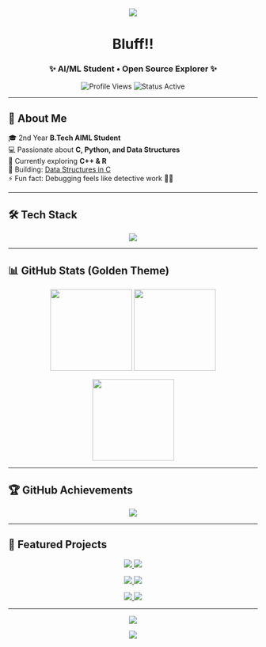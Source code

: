 # <p align="center"><img src="https://capsule-render.vercel.app/api?type=waving&color=FFD700&height=100&section=header&text=Hey%20I'm%20Manas!&fontSize=35&fontColor=822222" /></p>

<h1 align="center">Bluff!! <span style="color:#E5A400;"></span></h1>
<h3 align="center">✨ AI/ML Student • Open Source Explorer ✨</h3>

<p align="center">
  <img src="https://komarev.com/ghpvc/?username=Manarsenic&label=Profile%20views&color=E5A400&style=for-the-badge" alt="Profile Views" />
  <img src="https://img.shields.io/badge/Status-Active-F7C600?style=for-the-badge&logo=github" alt="Status Active" />
</p>

---

## 🌟 About Me  

🎓 2nd Year **B.Tech AIML Student**  
💻 Passionate about **C, Python, and Data Structures**  
🌱 Currently exploring **C++ & R**  
📂 Building: [Data Structures in C](https://github.com/Manarsenic/Data-Structures-in-C)  
⚡ Fun fact: Debugging feels like detective work 🕵️‍♂️  

---

## 🛠 Tech Stack  

<p align="center">
  <img src="https://skillicons.dev/icons?i=c,cpp,python,r,mysql,git,vscode,github&theme=light" />
</p>

---

## 📊 GitHub Stats (Golden Theme)  

<p align="center">
  <img src="https://github-readme-stats.vercel.app/api?username=Manarsenic&show_icons=true&theme=dark&bg_color=0D1117&title_color=FFD700&icon_color=E5A400&text_color=FFF4C2&custom_title=GitHub%20Stats" height="165"/>
  <img src="https://github-readme-stats.vercel.app/api/top-langs/?username=Manarsenic&layout=compact&theme=dark&bg_color=0D1117&title_color=FFD700&text_color=FFF4C2" height="165"/>
</p>

<p align="center">
  <img src="https://github-readme-streak-stats.herokuapp.com?user=Manarsenic&theme=dark&background=0D1117&stroke=FFD700&ring=FFD700&fire=E5A400&currStreakLabel=FFF4C2&sideNums=FFD700&sideLabels=FFF4C2" height="165"/>
</p>

---

## 🏆 GitHub Achievements  

<p align="center">
  <img src="https://github-profile-trophy.vercel.app/?username=Manarsenic&theme=flat&no-frame=true&margin-w=5&title=MultiLanguage,Commit,Followers,Repositories,Stars&row=1&column=5&title_color=FFD700" />
</p>

---

## 🚀 Featured Projects  

<p align="center">
  <a href="https://github.com/Manarsenic/Data-structures">
    <img src="https://github-readme-stats.vercel.app/api/pin/?username=Manarsenic&repo=Data-structures&theme=dark&bg_color=0D1117&title_color=FFD700&text_color=FFF4C2&icon_color=E5A400" />
  </a>
  <a href="https://github.com/Manarsenic/CC-Fraud-analysis">
    <img src="https://github-readme-stats.vercel.app/api/pin/?username=Manarsenic&repo=CC-Fraud-analysis&theme=dark&bg_color=0D1117&title_color=FFD700&text_color=FFF4C2&icon_color=E5A400" />
  </a>
</p>

<p align="center">
  <a href="https://github.com/Manarsenic/stock-price-predictor">
    <img src="https://github-readme-stats.vercel.app/api/pin/?username=Manarsenic&repo=stock-price-predictor&theme=dark&bg_color=0D1117&title_color=FFD700&text_color=FFF4C2&icon_color=E5A400" />
  </a>
  <a href="https://github.com/Manarsenic/MEMORY-ALLOCATION">
    <img src="https://github-readme-stats.vercel.app/api/pin/?username=Manarsenic&repo=MEMORY-ALLOCATION&theme=dark&bg_color=0D1117&title_color=FFD700&text_color=FFF4C2&icon_color=E5A400" />
  </a>
</p>

<p align="center">
  <a href="https://github.com/Manarsenic/air-pollution-analysis">
    <img src="https://github-readme-stats.vercel.app/api/pin/?username=Manarsenic&repo=air-pollution-analysis&theme=dark&bg_color=0D1117&title_color=FFD700&text_color=FFF4C2&icon_color=E5A400" />
  </a>
  <a href="https://github.com/Manarsenic/website">
    <img src="https://github-readme-stats.vercel.app/api/pin/?username=Manarsenic&repo=website&theme=dark&bg_color=0D1117&title_color=FFD700&text_color=FFF4C2&icon_color=E5A400" />
  </a>
</p>

---

<p align="center">
  <img src="https://readme-typing-svg.herokuapp.com?size=22&duration=3000&color=FFD700&center=true&vCenter=true&width=500&lines=Keep+Building+%F0%9F%9A%80;Keep+Learning+%F0%9F%8E%93;Keep+Coding+%F0%9F%92%BB" />
</p>

<p align="center"><img src="https://capsule-render.vercel.app/api?type=waving&color=FFD700&height=70&section=footer"/></p>
